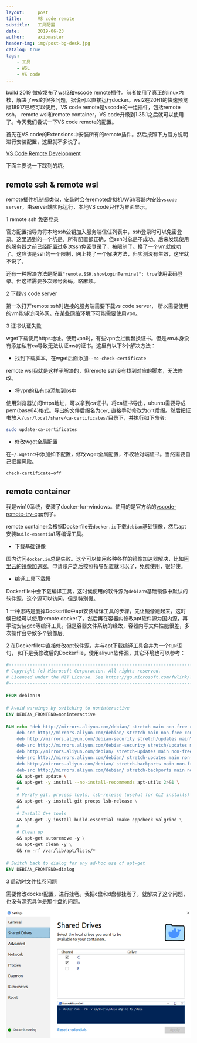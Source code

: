 ```yaml
---
layout:     post
title:      VS code remote
subtitle:   工具配置
date:       2019-06-23
author:     axiomaster
header-img: img/post-bg-desk.jpg
catalog: true
tags:
    - 工具
    - WSL
    - VS code
---
```


build 2019 微软发布了wsl2和vscode remote插件。前者使用了真正的linux内核，解决了wsl的很多问题，据说可以直接运行docker。wsl2在20H1的快速预览版18917已经可以使用。VS code remote是vscode的一组插件，包括remote ssh， remote wsl和remote container，VS code升级到1.35.1之后就可以使用了。今天我们尝试一下VS code remote的配置。

首先在VS code的Extensions中安装所有的remote插件。然后按照下方官方说明进行安装配置，这里就不多说了。

[VS Code Remote Development](https://code.visualstudio.com/docs/remote/remote-overview)

下面主要说一下踩到的坑。

## remote ssh & remote wsl

remote插件机制都类似，安装时会在remote虚拟机/WSl/容器内安装```vscode server```，由server端实际运行，本地VS code只作为界面显示。

1 remote ssh 免密登录

官方配置指导为将本地ssh公钥加入服务端信任列表中，ssh登录时可以免密登录。这里遇到的一个坑是，所有配置都正确，但ssh时总是不成功。后来发现使用的服务器之前已经配置过多次ssh免密登录了，被限制了。换了一个vm就成功了。这应该是ssh的一个限制，网上找了一个解决方法，但实测没有生效，这里就不说了。

还有一种解决方法是配置```"remote.SSH.showLoginTerminal": true```使用密码登录。但这样需要多次账号密码，略麻烦。

2 下载vs code server

第一次打开remote ssh时连接的服务端需要下载vs code server， 所以需要使用的vm能够访问外网。在某些网络环境下可能需要使用vpn。

3 证书认证失败

wget下载使用https地址。使用vpn时，有些vpn会拦截替换证书。但是vm本身没有添加私有ca导致无法认证ms的证书。这里有以下3个解决方法：

- 找到下载脚本，在wget后面添加```--no-check-certificate```

remote wsl我就是这样子解决的，但remote ssh没有找到对应的脚本，无法修改。

- 将vpn的私有ca添加到os中

使用浏览器访问https地址，可以拿到ca证书。将ca证书导出，ubuntu需要导成pem(base64)格式。导出的文件后缀名为```cer```, 直接手动修改为```crt```后缀。然后把证书放入```/usr/local/share/ca-certificates/```目录下，并执行如下命令:

```bash
sudo update-ca-certificates
```

- 修改wget全局配置

在```~/.wgetrc```中添加如下配置，修改wget全局配置，不校验对端证书。当然需要自己把握风险。

```bash
check-certificate=off
```

## remote container

我是win10系统，安装了docker-for-windows。使用的是官方给的[vscode-remote-try-cpp](https://github.com/Microsoft/vscode-remote-try-cpp)例子。

remote container会根据Dockerfile去```docker.io```下载```debian```基础镜像，然后apt安装```build-essential```等编译工具。

- 下载基础镜像

国内访问```docker.io```总是失败。这个可以使用各种各样的镜像加速器解决，比如[阿里云的镜像加速器](https://cr.console.aliyun.com/#/imageList)。申请账户之后按照指导配置就可以了，免费使用，很好使。

- 编译工具下载慢

Dockerfile中会下载编译工具，这时候使用的软件源为```debian9```基础镜像中默认的软件源，这个源可以访问，但是特别慢。

1 一种思路是删掉Dockerfile中apt安装编译工具的步骤，先让镜像跑起来，这时候已经可以使用remote docker了。然后再在容器内修改apt软件源为国内源，再手动安装gcc等编译工具。但是容器文件系统的缘故，容器内写文件性能很差，多次操作会导致多个镜像层。

2 在Dockerfile中直接修改apt软件源，并与apt下载编译工具合并为一个```RUN```语句， 如下是我修改后的Dockerfile，使用aliyun软件源，其它环境也可以参考：

```Dockerfile
#-------------------------------------------------------------------------------------------------------------
# Copyright (c) Microsoft Corporation. All rights reserved.
# Licensed under the MIT License. See https://go.microsoft.com/fwlink/?linkid=2090316 for license information.
#-------------------------------------------------------------------------------------------------------------

FROM debian:9

# Avoid warnings by switching to noninteractive
ENV DEBIAN_FRONTEND=noninteractive

RUN echo 'deb http://mirrors.aliyun.com/debian/ stretch main non-free contrib\n \
	deb-src http://mirrors.aliyun.com/debian/ stretch main non-free contrib\n \
	deb http://mirrors.aliyun.com/debian-security stretch/updates main\n \
	deb-src http://mirrors.aliyun.com/debian-security stretch/updates main\n \
	deb http://mirrors.aliyun.com/debian/ stretch-updates main non-free contrib\n \
	deb-src http://mirrors.aliyun.com/debian/ stretch-updates main non-free contrib\n \
	deb http://mirrors.aliyun.com/debian/ stretch-backports main non-free contrib\n \
	deb-src http://mirrors.aliyun.com/debian/ stretch-backports main non-free contrib' > /etc/apt/sources.list \
	&& apt-get update \
    && apt-get -y install --no-install-recommends apt-utils 2>&1 \
    # 
    # Verify git, process tools, lsb-release (useful for CLI installs) installed
    && apt-get -y install git procps lsb-release \
    #
    # Install C++ tools
    && apt-get -y install build-essential cmake cppcheck valgrind \
    #
    # Clean up
    && apt-get autoremove -y \
    && apt-get clean -y \
    && rm -rf /var/lib/apt/lists/*

# Switch back to dialog for any ad-hoc use of apt-get
ENV DEBIAN_FRONTEND=dialog
```

3 启动时文件挂卷问题

需要修改docker配置，进行挂卷。我把c盘和d盘都挂卷了，就解决了这个问题，也没有深究具体是那个盘的问题。

![share](../img/remote.png)
